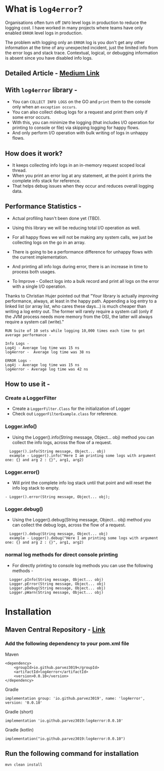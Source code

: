 # What is `log4error`?

Organisations often turn off `INFO` level logs in production to reduce the logging cost.
I have worked in many projects where teams have only enabled `ERROR` level logs in production.

The problem with logging only an `ERROR` log is you don't get any other information at the time of any unexpected incident, just the limited info from the error logs and stack trace.
Contextual, logical, or debugging information is absent since you have disabled info logs.

## Detailed Article -  [Medium Link](https://medium.com/@pha3019/log4error-java-library-for-reduced-info-level-logging-5f1c29867fc4)

## With `log4error` library -
- You can `COLLECT INFO LOGS` on the GO and `print` them to the console only when an `exception occurs`.
- You can also collect debug logs for a request and print them only if some error occurs.
- With this, you can minimize the logging (that includes I/O operation for printing to console or file) via skipping logging for happy flows.
- And only perform I/O operation with bulk writing of logs in unhappy flows.

## How does it work? 
- It keeps collecting info logs in an in-memory request scoped local thread.
- When you print an error log at any statement, at the point it prints the complete info stack for reference.
- That helps debug issues when they occur and reduces overall logging data.

## Performance Statistics -

- Actual profiling hasn't been done yet (TBD).
- Using this library we will be reducing total I/O operation as well.
- For all happy flows we will not be making any system calls, we just be collecting logs on the go in an array.

- There is going to be a performance difference for unhappy flows with the current implementation.
- And printing all info logs during error, there is an increase in time to process both usages.
- To Improve - Collect logs into a bulk record and print all logs on the error with a single I/O operation.

Thanks to Christian Hujer pointed out that "Your library is actually _improving_ performance, always, at least in the happy path. Appending a log entry to a linked list (or array list, who cares these days…) is much cheaper than writing a log entry out. The former will rarely require a system call (only if the JVM process needs more memory from the OS), the latter will always require a system call (write)."


```
RUN Suite of 10 sets while logging 10,000 times each time to get average performance -

Info Logs -
Log4j - Average log time was 15 ns
log4error -  Average log time was 38 ns

ERROR Logs - 
Log4j - Average log time was 15 ns
log4error - Average log time was 42 ns
```

## How to use it -

### Create a LoggerFilter
- Create a `LoggerFilter.Class` for the initialization of Logger
- Check out `LoggerFilterExample.class` for reference.

### Logger.info()
- Using the Logger().info(String message, Object... obj) method you can collect the info logs, across the flow of a request.

```
  Logger().info(String message, Object... obj)
  example - Logger().info("Here I am printing some logs with argument one: {} and arg 2 : {}", arg1, arg2)
```

### Logger.error()
- Will print the complete info log stack until that point and will reset the info log stack to empty.
```
- Logger().error(String message, Object... obj);
```

### Logger.debug()
- Using the Logger().debug(String message, Object... obj) method you can collect the debug logs, across the flow of a request.

```
  Logger().debug(String message, Object... obj)
  example - Logger().debug("Here I am printing some logs with argument one: {} and arg 2 : {}", arg1, arg2)
```


### normal log methods for direct console printing
- For directly printing to console log methods you can use the following methods -
```
  Logger.pInfo(String message, Object... obj)
  Logger.pError(String message, Object... obj)
  Logger.pDebug(String message, Object... obj)
  Logger.pWarn(String message, Object... obj)
```

# Installation

## Maven Central Repository - [Link](https://central.sonatype.com/artifact/io.github.parvez3019/log4error)

### Add the following dependency to your pom.xml file
Maven 
```
<dependency>
    <groupId>io.github.parvez3019</groupId>
    <artifactId>log4error</artifactId>
    <version>0.0.10</version>
</dependency>
```

Gradle
```
implementation group: 'io.github.parvez3019', name: 'log4error', version: '0.0.10'
```

Gradle (short)
```
implementation 'io.github.parvez3019:log4error:0.0.10'
```

Gradle (kotlin)
```
implementation("io.github.parvez3019:log4error:0.0.10")
```


## Run the following command for installation
```
mvn clean install
```

